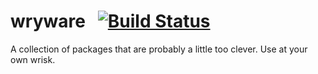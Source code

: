 # wryware &nbsp; [![Build Status](https://travis-ci.com/benjamn/wryware.svg?token=jP9LTqbJP6zndCvRYutN&branch=main)](https://travis-ci.com/benjamn/wryware)

A collection of packages that are probably a little too clever. Use at your own wrisk.
